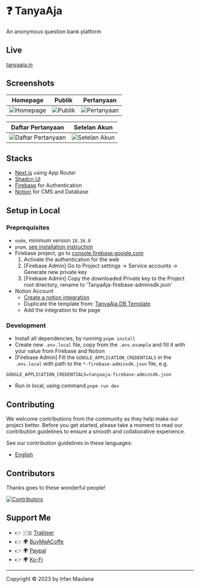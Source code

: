 # ❓ TanyaAja

An anonymous question bank platform

## Live

[tanyaaja.in](https://tanyaaja.in/)

## Screenshots

| Homepage                                 | Publik                               | Pertanyaan                                   |
| ---------------------------------------- | ------------------------------------ | -------------------------------------------- |
| ![Homepage](screenshots/01-homepage.png) | ![Publik](screenshots/04-publik.png) | ![Pertanyaan](screenshots/05-pertanyaan.png) |

| Daftar Pertanyaan                                          | Setelan Akun                                     |
| ---------------------------------------------------------- | ------------------------------------------------ |
| ![Daftar Pertanyaan](screenshots/02-daftar-pertanyaan.png) | ![Setelan Akun](screenshots/03-setelan-akun.png) |

## Stacks

- [Next.js](https://nextjs.org/) using App Router
- [Shadcn UI](https://ui.shadcn.com/)
- [Firebase](https://firebase.google.com/) for Authentication
- [Notion](https://www.notion.so/) for CMS and Database

## Setup in Local

### Preprequisites

- `node`, minimum version `18.16.0`
- `pnpm`, [see installation instruction](https://pnpm.io/installation)
- Firebase project, go to [console.firebase.google.com](https://console.firebase.google.com)
  1. Activate the authentication for the web
  2. [Firebase Admin] Go to Project settings -> Service accounts -> Generate new private key
  3. [Firebase Admin] Copy the downloaded Private key to the Project root directory, rename to 'TanyaAja-firebase-adminsdk.json'
- Notion Account
  - [Create a notion integration](https://developers.notion.com/docs/create-a-notion-integration)
  - Duplicate the template from: [TanyaAja DB Template](https://general-lady-e21.notion.site/TanyaAja-Template-d6454b3d41934057badb0e389ada5e73)
  - Add the integration to the page

### Development

- Install all dependencies, by running `pnpm install`
- Create new `.env.local` file, copy from the `.env.example` and fill it with your value from Firebase and Notion
- [Firebase Admin] Fill the `GOOGLE_APPLICATION_CREDENTIALS` in the `.env.local` with path to the `*-firebase-adminsdk.json` file, e.g.
```
GOOGLE_APPLICATION_CREDENTIALS=tanyaaja-firebase-adminsdk.json
```
- Run in local, using command `pnpm run dev`

## Contributing

We welcome contributions from the community as they help make our project better. Before you get started, please take a moment to read our contribution guidelines to ensure a smooth and collaborative experience.

See our contribution guidelines in these languages:

- [English](CONTRIBUTING.md)

## Contributors

Thanks goes to these wonderful people!

[![Contributors](https://contrib.rocks/image?repo=mazipan/tanyaaja.in)](https://github.com/mazipan/tanyaaja.in/graphs/contributors)

## Support Me

- 👉 🇮🇩 [Trakteer](https://trakteer.id/mazipan/tip?utm_source=github-mazipan)
- 👉 🌍 [BuyMeACoffe](https://www.buymeacoffee.com/mazipan?utm_source=github-mazipan)
- 👉 🌍 [Paypal](https://www.paypal.me/mazipan?utm_source=github-mazipan)
- 👉 🌍 [Ko-Fi](https://ko-fi.com/mazipan?utm_source=github-mazipan)

---

Copyright © 2023 by Irfan Maulana
